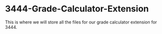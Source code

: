 # 3444-Grade-Calculator-Extension
This is where we will store all the files for our grade calculator extension for 3444.
